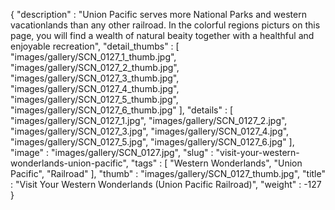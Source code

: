 {
  "description" : "Union Pacific serves more National Parks and western vacationlands than any other railroad. In the colorful regions picturs on this page, you will find a wealth of natural beaity together with a healthful and enjoyable recreation",
  "detail_thumbs" : [
                       "images/gallery/SCN_0127_1_thumb.jpg",
                       "images/gallery/SCN_0127_2_thumb.jpg",
                       "images/gallery/SCN_0127_3_thumb.jpg",
                       "images/gallery/SCN_0127_4_thumb.jpg",
                       "images/gallery/SCN_0127_5_thumb.jpg",
                       "images/gallery/SCN_0127_6_thumb.jpg"
                     ],
  "details" : [
                 "images/gallery/SCN_0127_1.jpg",
                 "images/gallery/SCN_0127_2.jpg",
                 "images/gallery/SCN_0127_3.jpg",
                 "images/gallery/SCN_0127_4.jpg",
                 "images/gallery/SCN_0127_5.jpg",
                 "images/gallery/SCN_0127_6.jpg"
               ],
  "image" : "images/gallery/SCN_0127.jpg",
  "slug" : "visit-your-western-wonderlands-union-pacific",
  "tags" : [
              "Western Wonderlands",
              "Union Pacific",
              "Railroad"
            ],
  "thumb" : "images/gallery/SCN_0127_thumb.jpg",
  "title" : "Visit Your Western Wonderlands (Union Pacific Railroad)",
  "weight" : -127
}
